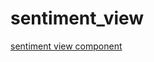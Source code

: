 # sentiment_view
[sentiment view component](https://twittersentisinatra.herokuapp.com/ "deployed on heroku")
